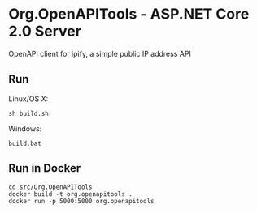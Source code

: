 # Org.OpenAPITools - ASP.NET Core 2.0 Server

OpenAPI client for ipify, a simple public IP address API

## Run

Linux/OS X:

```
sh build.sh
```

Windows:

```
build.bat
```

## Run in Docker

```
cd src/Org.OpenAPITools
docker build -t org.openapitools .
docker run -p 5000:5000 org.openapitools
```
